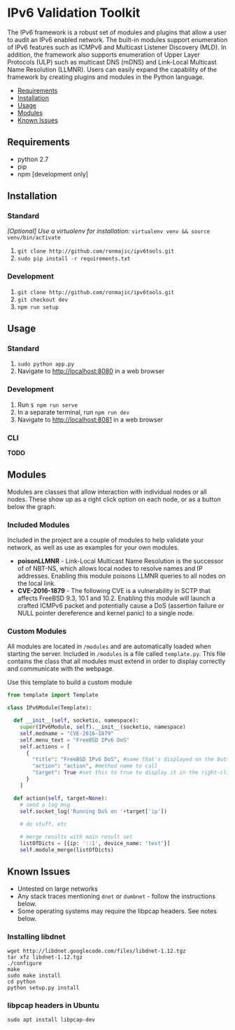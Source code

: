 # IPv6 Validation Toolkit

The IPv6 framework is a robust set of modules and plugins that allow a user to audit an IPv6 enabled network.  The built-in modules support enumeration of IPv6 features such as ICMPv6 and Multicast Listener Discovery (MLD).  In addition, the framework also supports enumeration of Upper Layer Protocols (ULP) such as multicast DNS (mDNS) and Link-Local Multicast Name Resolution (LLMNR).  Users can easily expand the capability of the framework by creating plugins and modules in the Python language.

* [Requirements](#requirements)
* [Installation](#installation)
* [Usage](#usage)
* [Modules](#modules)
* [Known Issues](#known-issues)

## Requirements

* python 2.7
* pip
* npm [development only]

## Installation

### Standard

*[Optional] Use a virtualenv for installation:* `virtualenv venv && source venv/bin/activate`

1. `git clone http://github.com/ronmajic/ipv6tools.git`
2. `sudo pip install -r requirements.txt`


### Development
1. `git clone http://github.com/ronmajic/ipv6tools.git`
2. `git checkout dev`
3. `npm run setup`

## Usage

### Standard
1. `sudo python app.py`
2. Navigate to [http://localhost:8080](http://localhost:8080) in a web browser

### Development
1. Run `$ npm run serve`
2. In a separate terminal, run `npm run dev`
3. Navigate to [http://localhost:8081](http://localhost:8081) in a web browser

### CLI
**TODO**

## Modules

Modules are classes that allow interaction with individual nodes or all nodes. These show up as a right click option on each node, or as a button below the graph.

### Included Modules

Included in the project are a couple of modules to help validate your network, as well as use as examples for your own modules.

* **poisonLLMNR** - Link-Local Multicast Name Resolution is the successor of of NBT-NS, which allows local nodes to resolve names and IP addresses.  Enabling this module poisons LLMNR queries to all nodes on the local link.
* **CVE-2016-1879** - The following CVE is a vulnerability in SCTP that affects FreeBSD 9.3, 10.1 and 10.2.  Enabling this module will launch a crafted ICMPv6 packet and potentially cause a DoS (assertion failure or NULL pointer dereference and kernel panic) to a single node.

### Custom Modules

All modules are located in `/modules` and are automatically loaded when starting the server. Included in `/modules` is a file called `template.py`. This file contains the class that all modules must extend in order to display correctly and communicate with the webpage.

Use this template to build a custom module

```python
from template import Template

class IPv6Module(Template):

  def __init__(self, socketio, namespace):
    super(IPv6Module, self).__init__(socketio, namespace)
    self.modname = "CVE-2016-1879"
    self.menu_text = "FreeBSD IPv6 DoS"
    self.actions = [
      {
        "title": "FreeBSD IPv6 DoS", #name that's displayed on the buttons/menu
        "action": "action", #method name to call
        "target": True #set this to true to display it in the right-click menu
      }
    ]

  def action(self, target=None):
    # send a log msg
    self.socket_log('Running DoS on '+target['ip'])
    
    # do stuff, etc

    # merge results with main result set
    listOfDicts = [{ip: '::1', device_name: 'test'}]
    self.module_merge(listOfDicts)

```

## Known Issues

* Untested on large networks
* Any stack traces mentioning `dnet` or `dumbnet` - follow the instructions below.
* Some operating systems may require the libpcap headers. See notes below.

### Installing libdnet
```
wget http://libdnet.googlecode.com/files/libdnet-1.12.tgz
tar xfz libdnet-1.12.tgz
./configure
make
sudo make install
cd python
python setup.py install
```

### libpcap headers in Ubuntu
`sudo apt install libpcap-dev`